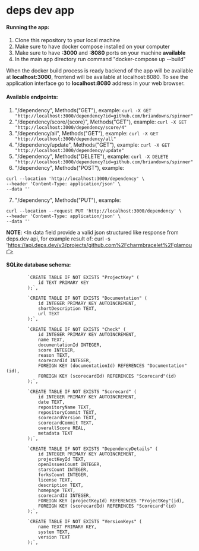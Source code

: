 # deps dev app

#### Running the app:
1. Clone this repository to your local machine
2. Make sure to have docker compose installed on your computer
3. Make sure to have **:3000** and **:8080** ports on your machine **available**
4. In the main app directory run command "docker-compose up --build"

When the docker build process is ready backend of the app will be available at **localhost:3000**, frontend will be available at localhost:8080. 
To see the application interface go to **localhost:8080** address in your web browser.

#### Available endpoints:
1. "/dependency", Methods("GET"), example: `curl -X GET "http://localhost:3000/dependency?id=github.com/briandowns/spinner"`
2. "/dependency/score/{score}", Methods("GET"), example: `curl -X GET "http://localhost:3000/dependency/score/4"`
3. "/dependency/all", Methods("GET"), example: `curl -X GET "http://localhost:3000/dependency/all"`
4. "/dependency/update", Methods("GET"), example: `curl -X GET "http://localhost:3000/dependency/update"`
5. "/dependency", Methods("DELETE"), example: `curl -X DELETE "http://localhost:3000/dependency?id=github.com/briandowns/spinner"`
6. "/dependency", Methods("POST"), example: 
```
curl --location 'http://localhost:3000/dependency' \
--header 'Content-Type: application/json' \
--data ''
```
7. "/dependency", Methods("PUT"), example:
```
curl --location --request PUT 'http://localhost:3000/dependency' \
--header 'Content-Type: application/json' \
--data ''
```
**NOTE**: <In data field provide a valid json structured like response from deps.dev api, for example result of: curl -s 'https://api.deps.dev/v3/projects/github.com%2Fcharmbracelet%2Fglamour'>

#### SQLite database schema:
```
        `CREATE TABLE IF NOT EXISTS "ProjectKey" (
			id TEXT PRIMARY KEY
		);`,

		`CREATE TABLE IF NOT EXISTS "Documentation" (
			id INTEGER PRIMARY KEY AUTOINCREMENT,
			shortDescription TEXT,
			url TEXT
		);`,

		`CREATE TABLE IF NOT EXISTS "Check" (
			id INTEGER PRIMARY KEY AUTOINCREMENT,
			name TEXT,
			documentationId INTEGER,
			score INTEGER,
			reason TEXT,
			scorecardId INTEGER,
			FOREIGN KEY (documentationId) REFERENCES "Documentation"(id),
			FOREIGN KEY (scorecardId) REFERENCES "Scorecard"(id)
		);`,

		`CREATE TABLE IF NOT EXISTS "Scorecard" (
			id INTEGER PRIMARY KEY AUTOINCREMENT,
			date TEXT,
			repositoryName TEXT,
			repositoryCommit TEXT,
			scorecardVersion TEXT,
			scorecardCommit TEXT,
			overallScore REAL,
			metadata TEXT
		);`,

		`CREATE TABLE IF NOT EXISTS "DependencyDetails" (
			id INTEGER PRIMARY KEY AUTOINCREMENT,
			projectKeyId TEXT,
			openIssuesCount INTEGER,
			starsCount INTEGER,
			forksCount INTEGER,
			license TEXT,
			description TEXT,
			homepage TEXT,
			scorecardId INTEGER,
			FOREIGN KEY (projectKeyId) REFERENCES "ProjectKey"(id),
			FOREIGN KEY (scorecardId) REFERENCES "Scorecard"(id)
		);`,

		`CREATE TABLE IF NOT EXISTS "VersionKeys" (
			name TEXT PRIMARY KEY,
			system TEXT,
			version TEXT
		);`,
```
